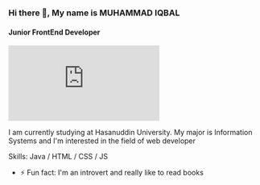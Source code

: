 ### Hi there 👋, My name is MUHAMMAD IQBAL
#### Junior FrontEnd Developer
![Web Developer](https://github.com/AgenTwilight/AgenTwilight/blob/main/README.md)

I am currently studying at Hasanuddin University. My major is Information Systems and I'm interested in the field of web developer

Skills: Java / HTML / CSS / JS

- ⚡ Fun fact: I'm an introvert and really like to read books 



